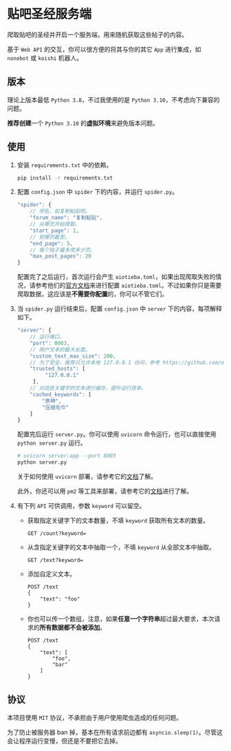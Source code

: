 # 贴吧圣经服务端

爬取贴吧的圣经并开启一个服务端，用来随机获取这些帖子的内容。

基于 `Web API` 的交互，你可以很方便的将其与你的其它 `App` 进行集成，如 `nonebot` 或 `koishi` 机器人。

## 版本

理论上版本最低 `Python 3.8`，不过我使用的是 `Python 3.10`，不考虑向下兼容的问题。

**推荐创建**一个 `Python 3.10` 的**虚拟环境**来避免版本问题。

## 使用

1. 安装 `requirements.txt` 中的依赖。

   ```bash
   pip install -r requirements.txt
   ```

2. 配置 `config.json` 中 `spider` 下的内容，并运行 `spider.py`。

   ```js
   "spider": {
       // 吧名，如复制粘贴吧。
       "forum_name": "复制粘贴",
       // 从哪页开始爬取。
       "start_page": 1,
       // 到哪页截至。
       "end_page": 5,
       // 每个帖子最多爬多少页。
       "max_post_pages": 20
   }
   ```

   配置完了之后运行，首次运行会产生 `aiotieba.toml`，如果出现爬取失败的情况，请参考他们的[官方文档](https://v-8.top/tutorial/quickstart/#_4)来进行配置 `aiotieba.toml`。不过如果你只是需要爬取数据，这应该是**不需要你配置**的，你可以不管它们。

3. 当 `spider.py` 运行结束后，配置 `config.json` 中 `server` 下的内容，每项解释如下。

   ```js
   "server": {
       // 运行端口。
       "port": 8003,
       // 用户文本的最大长度。   
       "custom_text_max_size": 200,
       // 为了安全，推荐只允许本地 127.0.0.1 访问，参考 https://github.com/encode/uvicorn/blob/master/uvicorn/middleware/proxy_headers.py 进行配置。
       "trusted_hosts": [
            "127.0.0.1"
        ],
       // 对这些关键字的文本进行缓存，提升运行效率。
       "cached_keywords": [
           "原神",
           "压缩毛巾"
       ]
   }
   ```

   配置完后运行 `server.py`。你可以使用 `uvicorn` 命令运行，也可以直接使用 `python server.py` 运行。

   ```bash
   # uvicorn server:app --port 8003
   python server.py
   ```

   关于如何使用 `uvicorn` 部署，请参考它的[文档](http://www.uvicorn.org/deployment/)了解。

   此外，你还可以用 `pm2` 等工具来部署，请参考它的[文档](https://pm2.keymetrics.io/docs/usage/quick-start/)进行了解。

4. 有下列 `API` 可供调用，参数 `keyword` 可以留空。

   + 获取指定关键字下的文本数量，不填 `keyword` 获取所有文本的数量。
   
     ```http
     GET /count?keyword=
     ```
   
   + 从含指定关键字的文本中抽取一个，不填 `keyword` 从全部文本中抽取。
   
     ```http
     GET /text?keyword=
     ```
   
   + 添加自定义文本。
   
     ```http
     POST /text
     {
         "text": "foo"
     }
     ```
   
   + 你也可以传一个数组，注意，如果**任意一个字符串**超过最大要求，本次请求的**所有数据都不会被添加**。
   
     ```http
     POST /text
     {
         "text": [
             "foo",
             "bar"
         ]
     }
     ```
   

## 协议

本项目使用 `MIT` 协议，不承担由于用户使用爬虫造成的任何问题。

为了防止被服务器 ban 掉，基本在所有请求前边都有 `asyncio.sleep(1)`。尽管这会让程序运行变慢，但还是不要把它去掉。

